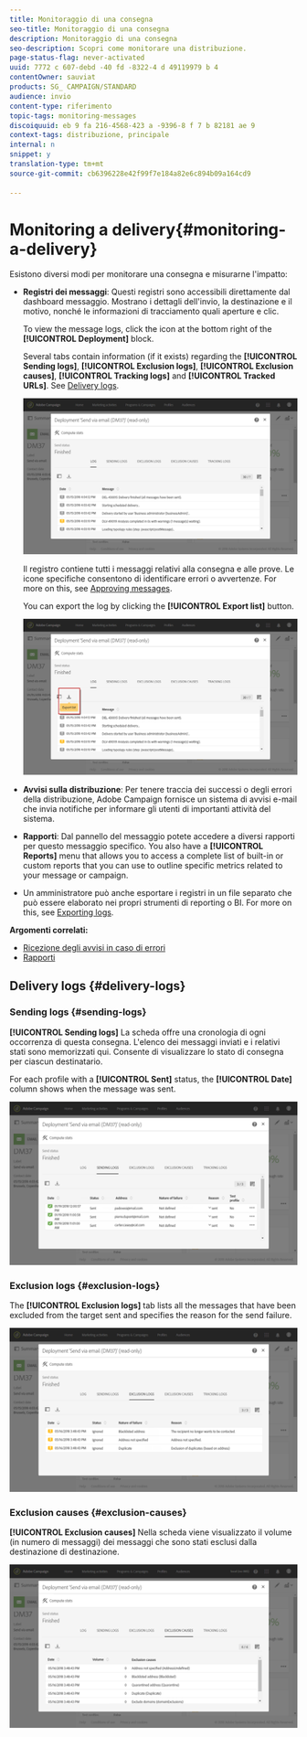 ```yaml
---
title: Monitoraggio di una consegna
seo-title: Monitoraggio di una consegna
description: Monitoraggio di una consegna
seo-description: Scopri come monitorare una distribuzione.
page-status-flag: never-activated
uuid: 7772 c 607-debd -40 fd -8322-4 d 49119979 b 4
contentOwner: sauviat
products: SG_ CAMPAIGN/STANDARD
audience: invio
content-type: riferimento
topic-tags: monitoring-messages
discoiquuid: eb 9 fa 216-4568-423 a -9396-8 f 7 b 82181 ae 9
context-tags: distribuzione, principale
internal: n
snippet: y
translation-type: tm+mt
source-git-commit: cb6396228e42f99f7e184a82e6c894b09a164cd9

---
```



# Monitoring a delivery{#monitoring-a-delivery}

Esistono diversi modi per monitorare una consegna e misurarne l'impatto:

* **Registri dei messaggi**: Questi registri sono accessibili direttamente dal dashboard messaggio. Mostrano i dettagli dell'invio, la destinazione e il motivo, nonché le informazioni di tracciamento quali aperture e clic.

   To view the message logs, click the icon at the bottom right of the **[!UICONTROL Deployment]** block.

   Several tabs contain information (if it exists) regarding the **[!UICONTROL Sending logs]**, **[!UICONTROL Exclusion logs]**, **[!UICONTROL Exclusion causes]**, **[!UICONTROL Tracking logs]** and **[!UICONTROL Tracked URLs]**. See [Delivery logs](../../sending/using/monitoring-a-delivery.md#delivery-logs).

   ![](assets/sending_delivery1.png)

   Il registro contiene tutti i messaggi relativi alla consegna e alle prove. Le icone specifiche consentono di identificare errori o avvertenze. For more on this, see [Approving messages](../../sending/using/previewing-messages.md).

   You can export the log by clicking the **[!UICONTROL Export list]** button.

   ![](assets/sending_delivery2.png)

* **Avvisi sulla distribuzione**: Per tenere traccia dei successi o degli errori della distribuzione, Adobe Campaign fornisce un sistema di avvisi e-mail che invia notifiche per informare gli utenti di importanti attività del sistema.
* **Rapporti**: Dal pannello del messaggio potete accedere a diversi rapporti per questo messaggio specifico. You also have a **[!UICONTROL Reports]** menu that allows you to access a complete list of built-in or custom reports that you can use to outline specific metrics related to your message or campaign.
* Un amministratore può anche esportare i registri in un file separato che può essere elaborato nei propri strumenti di reporting o BI. For more on this, see [Exporting logs](../../automating/using/exporting-logs.md).

**Argomenti correlati:**

* [Ricezione degli avvisi in caso di errori](../../sending/using/receiving-alerts-when-failures-happen.md)
* [Rapporti](../../reporting/using/about-dynamic-reports.md)

## Delivery logs {#delivery-logs}

### Sending logs {#sending-logs}

**[!UICONTROL Sending logs]** La scheda offre una cronologia di ogni occorrenza di questa consegna. L'elenco dei messaggi inviati e i relativi stati sono memorizzati qui. Consente di visualizzare lo stato di consegna per ciascun destinatario.

For each profile with a **[!UICONTROL Sent]** status, the **[!UICONTROL Date]** column shows when the message was sent.

![](assets/sending_delivery3.png)

### Exclusion logs {#exclusion-logs}

The **[!UICONTROL Exclusion logs]** tab lists all the messages that have been excluded from the target sent and specifies the reason for the send failure.

![](assets/sending_delivery4.png)

### Exclusion causes {#exclusion-causes}

**[!UICONTROL Exclusion causes]** Nella scheda viene visualizzato il volume (in numero di messaggi) dei messaggi che sono stati esclusi dalla destinazione di destinazione.

![](assets/sending_delivery5.png)

